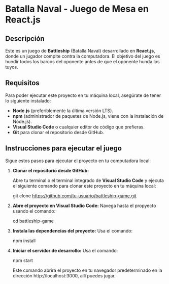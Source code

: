 # Batalla Naval - Juego de Mesa en React.js

## Descripción

Este es un juego de **Battleship** (Batalla Naval) desarrollado en **React.js**, donde un jugador compite contra la computadora. El objetivo del juego es hundir todos los barcos del oponente antes de que el oponente hunda los tuyos.

## Requisitos

Para poder ejecutar este proyecto en tu máquina local, asegúrate de tener lo siguiente instalado:

- **Node.js** (preferiblemente la última versión LTS).
- **npm** (administrador de paquetes de Node.js, viene con la instalación de Node.js).
- **Visual Studio Code** o cualquier editor de código que prefieras.
- **Git** para clonar el repositorio desde GitHub.

## Instrucciones para ejecutar el juego

Sigue estos pasos para ejecutar el proyecto en tu computadora local:

1. **Clonar el repositorio desde GitHub:**

   Abre tu terminal o el terminal integrado de **Visual Studio Code** y ejecuta el siguiente comando para clonar este proyecto en tu máquina local:

   git clone https://github.com/tu-usuario/battleship-game.git

2. **Abre el proyecto en Visual Studio Code:**
   Navega hasta el propyecto usando el comando:

   cd battleship-game

3. **Instala las dependencias del proyecto:**
   Usa el comando:

   npm install

4. **Iniciar el servidor de desarrollo:**
   Usa el comando:

   npm start

   Este comando abrirá el proyecto en tu navegador predeterminado en la dirección http://localhost:3000, allí puedes jugar.

